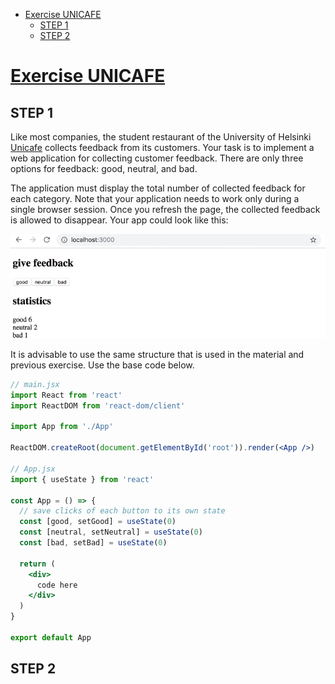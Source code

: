 - [Exercise UNICAFE](#exercise-unicafe)
  - [STEP 1](#step-1)
  - [STEP 2](#step-2)

# [Exercise UNICAFE][00]

## STEP 1

Like most companies, the student restaurant of the University of Helsinki [Unicafe][01] collects feedback from its customers. Your task is to implement a web application for collecting customer feedback. There are only three options for feedback: good, neutral, and bad.

The application must display the total number of collected feedback for each category. Note that your application needs to work only during a single browser session. Once you refresh the page, the collected feedback is allowed to disappear. Your app could look like this:

![imagen](./src/assets/sample-1.6.png)


It is advisable to use the same structure that is used in the material and previous exercise. Use the base code below.

```jsx
// main.jsx
import React from 'react'
import ReactDOM from 'react-dom/client'

import App from './App'

ReactDOM.createRoot(document.getElementById('root')).render(<App />)

// App.jsx
import { useState } from 'react'

const App = () => {
  // save clicks of each button to its own state
  const [good, setGood] = useState(0)
  const [neutral, setNeutral] = useState(0)
  const [bad, setBad] = useState(0)

  return (
    <div>
      code here
    </div>
  )
}

export default App
```

## STEP 2


[00]:https://fullstackopen.com/en/part1/a_more_complex_state_debugging_react_apps#exercises-1-6-1-14
[01]:https://www.unicafe.fi/
